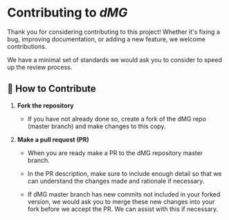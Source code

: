 # Contributing to *dMG*

Thank you for considering contributing to this project! Whether it's fixing a bug, improving documentation, or adding a new feature, we welcome contributions.

We have a minimal set of standards we would ask you to consider to speed up the review process.

## 🧭 How to Contribute

1. **Fork the repository**
   - If you have not already done so, create a fork of the dMG repo (master branch) and make changes to this copy.

2. **Make a pull request (PR)**
    - When you are ready make a PR to the dMG repository master branch.

    - In the PR description, make sure to include enough detail so that we can understand the changes made and rationale if necessary.

    - If dMG master branch has new commits not included in your forked version, we would ask you to merge these new changes into your fork before we accept the PR. We can assist with this if necessary.
